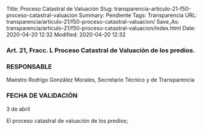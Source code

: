 Title: Proceso Catastral de Valuación
Slug: transparencia-articulo-21-f50-proceso-catastral-valuacion
Summary: Pendiente
Tags: Transparencia
URL: transparencia/articulo-21/f50-proceso-catastral-valuacion/
Save_As: transparencia/articulo-21/f50-proceso-catastral-valuacion/index.html
Date: 2020-04-20 12:32
Modified: 2020-04-20 12:32


### Art. 21, Fracc. L Proceso Catastral de Valuación de los predios.

### RESPONSABLE

Maestro Rodrigo González Morales, Secretario Técnico y de Transparencia

### FECHA DE VALIDACIÓN

3 de abril

El proceso catastral de valuación de los predios;

